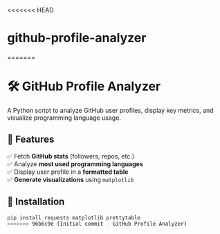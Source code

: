 <<<<<<< HEAD
# github-profile-analyzer
=======
# 🛠 GitHub Profile Analyzer

A Python script to analyze GitHub user profiles, display key metrics, and visualize programming language usage.

## 🚀 Features
✅ Fetch **GitHub stats** (followers, repos, etc.)  
✅ Analyze **most used programming languages**  
✅ Display user profile in a **formatted table**  
✅ **Generate visualizations** using `matplotlib`  

## 📌 Installation
```bash
pip install requests matplotlib prettytable
>>>>>>> 96b6c9e (Initial commit - GitHub Profile Analyzer)
